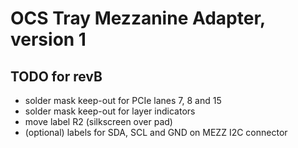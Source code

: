 # OCS Tray Mezzanine Adapter, version 1

## TODO for revB

  * solder mask keep-out for PCIe lanes 7, 8 and 15
  * solder mask keep-out for layer indicators
  * move label R2 (silkscreen over pad)
  * (optional) labels for SDA, SCL and GND on MEZZ I2C connector
